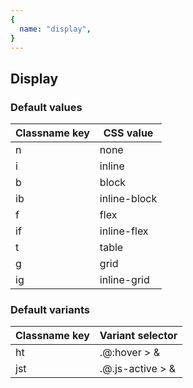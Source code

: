 ```yaml
---
{
  name: "display",
}
---
```


## Display

### Default values
<!-- defaults.values.start -->
|Classname key|CSS value   |
|-------------|------------|
|n            |none        |
|i            |inline      |
|b            |block       |
|ib           |inline-block|
|f            |flex        |
|if           |inline-flex |
|t            |table       |
|g            |grid        |
|ig           |inline-grid |

<!-- defaults.values.end -->


### Default variants
<!-- defaults.variants.start -->
|Classname key|Variant selector |
|-------------|-----------------|
|ht           |.\@:hover > &    |
|jst          |.\@.js-active > &|

<!-- defaults.variants.end -->